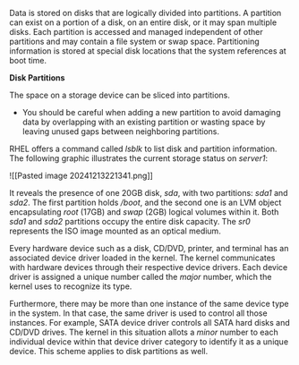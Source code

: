 Data is stored on disks that are logically divided into partitions. A partition can exist on a portion of a disk, on an entire disk, or it may span multiple disks. Each partition is accessed and managed independent of other partitions and may contain a file system or swap space. Partitioning information is stored at special disk locations that the system references at boot time.

**Disk Partitions**

The space on a storage device can be sliced into partitions.

 - You should be careful when adding a new partition to avoid damaging data by overlapping with an existing partition or wasting space by leaving unused gaps between neighboring partitions.

RHEL offers a command called _lsblk_ to list disk and partition information. The following graphic illustrates the current storage status on _server1_:

![[Pasted image 20241213221341.png]]

It reveals the presence of one 20GB disk, _sda_, with two partitions: _sda1_ and _sda2_. The first partition holds _/boot_, and the second one is an LVM object encapsulating _root_ (17GB) and _swap_ (2GB) logical volumes within it. Both _sda1_ and _sda2_ partitions occupy the entire disk capacity. The _sr0_ represents the ISO image mounted as an optical medium.

Every hardware device such as a disk, CD/DVD, printer, and terminal has an associated device driver loaded in the kernel. The kernel communicates with hardware devices through their respective device drivers. Each device driver is assigned a unique number called the _major_ number, which the kernel uses to recognize its type.

Furthermore, there may be more than one instance of the same device type in the system. In that case, the same driver is used to control all those instances. For example, SATA device driver controls all SATA hard disks and CD/DVD drives. The kernel in this situation allots a _minor_ number to each individual device within that device driver category to identify it as a unique device. This scheme applies to disk partitions as well.